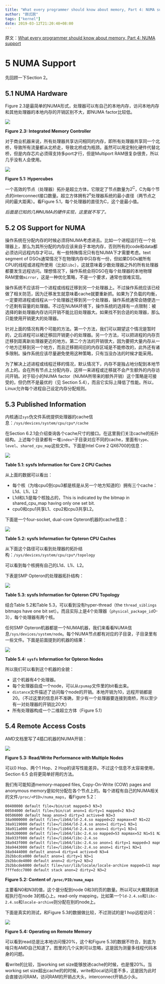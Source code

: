 ```yaml
---
title: "What every programmer should know about memory, Part 4: NUMA support"
author: "颇忒脱"
tags: ["kernel"]
date: 2019-03-12T21:20:48+08:00
---
```


<!--more-->

原文：[What every programmer should know about memory, Part 4: NUMA support][origin]

# 5 NUMA Support

先回顾一下Section 2。

## 5.1 NUMA Hardware

Figure 2.3是最简单的NUMA形式，处理器可以有自己的本地内存，访问本地内存和其他处理器的本地内存的开销区别不大，即NUMA factor比较低。

![](https://static.lwn.net/images/cpumemory/cpumemory.6.png)

**Figure 2.3: Integrated Memory Controller**

对于商业机器来说，所有处理器共享访问相同的内存，即所有处理器共享同一个北桥，导致所有流量都从北桥走，导致北桥成为瓶颈。虽然可以用定制化硬件代替北桥，但是内存芯片必须得支持多port才行，但是Multiport RAM很复杂很贵，所以几乎没有人会使用。


![](https://static.lwn.net/images/cpumemory/cpumemory.20.png)

**Figure 5.1: Hypercubes**

一个高效的节点（处理器）拓扑是超立方体，它限定了节点数量为2<sup>C</sup>，C为每个节点的interconnect接口数量。超立方体拥有2<sup>n</sup>处理器系统的最小直径（两节点之间的最大距离）。看Figure 5.1，每个处理器的直径为C，这个是最小值。

*后面是已知的几种NUMA的硬件实现，这里就不写了。*

## 5.2 OS Support for NUMA

操作系统在分配内存的时候必须将NUMA考虑进去。比如一个进程运行在一个处理器上，那么为其所分配的内存应该来自于本地内存，否则所有的code和data都必须访问远程内存才可以。有一些特殊情况只有在NUMA下才需要考虑。text segment of DSOs通常情况下在物理内存中只存有一份，但如果DSOs被所有CPU的线程或进程所使用（比如`libc`），这就意味着少数处理器之外的所有处理器都要发生远程访问。理想情况下，操作系统会将DSO在每个处理器的本地物理RAM里做`mirror`，这是一种优化策略，不是一个要求，通常也很难实现。

操作系统不应该将一个进程或线程迁移到另一个处理器上。不过操作系统应该已经做了相关防范，因为迁移发生就意味着cache就要重新抓。如果为了负载的均衡，一定要把进程或线程从一个处理器迁移到另一个处理器，操作系统通常会随便选一个还剩有容量的处理器。不过在NUMA环境下，操作系统的选择有一点限制：被选择的新处理器内存访问开销不能比旧处理器大。如果找不到合适的处理器，那么只能使用开销更大的处理器。

针对上面的情况有两个可能的方法。第一个方法，我们可以期望这个情况是暂时的，之后进程可以被迁移回开销更小的处理器。另一个方法，可以把进程的内存页迁移到距离新处理器更近的地方。第二个方法的开销很大，因为要把大量内存从一个地方迁移到另一个地方，而且迁移期间旧的内存区域是不能修改的，此外还有诸多限制。操作系统应该尽量避免使用这种策略，只有当没办法的时候才能采用。

为了解决上述进程或线程迁移的情况，默认情况下，内存不是独占地分配到本地节点上的。会在所有节点上分配内存，这样一来进程或迁移就不会产生额外的内存访问开销。对于较小的NUMA factor（NUMA所带来的额外开销）这个策略是可接受的，但仍然不是最优的（见 Section 5.4），而且它实际上降低了性能。所以，Linux允许每个进程自己设定内存分配规则。

## 5.3 Published Information

内核通过`sys`伪文件系统提供处理器的cache信息：`/sys/devices/system/cpu/cpu*/cache`

在Section 6.2.1会介绍查询各个cache尺寸的接口。在这里我们关注cache的拓扑结构。上述每个目录都有一堆`index*`子目录对应不同的cache，里面有`type`、`level`、`shared_cpu_map`这些文件。下面是Intel Core 2 QX6700的信息：

![](table-5.1.png)

**Table 5.1: sysfs Information for Core 2 CPU Caches**

从上面的数据可以看出：

* 每个核（为啥cpu0到cpu3都是核是从另一个地方知道的）拥有三个cache：L1d、L1i、L2
* L1d和L1i是每个核独占的，This is indicated by the bitmap in shared_cpu_map having only one set bit.
* cpu0和cpu1共享L1、cpu2和cpu3共享L2。

下面是一个four-socket, dual-core Opteron机器的cache信息：

![](table-5.2.png)

**Table 5.2: sysfs Information for Opteron CPU Caches**

从下面这个路径可以看到处理器的拓扑结构：`/sys/devices/system/cpu/cpu*/topology`

可以看到每个核拥有自己的L1d、L1i、L2。

下表是SMP Opteron的处理器拓扑结构：

![](table-5.3.png)

**Table 5.3: sysfs Information for Opteron CPU Topology**

结合Table 5.2和Table 5.3，可以看到没有hyper-thread（the `thread_siblings` bitmaps have one bit set）。而且实际上是4个处理器（`physical_package_id`0-3），每个处理器有两个核。

任何SMP Opteron机器都是一个NUMA机器，我们来看看NUMA信息`/sys/devices/system/node`。每个NUMA节点都有对应的子目录，子目录里有一些文件。下面是前面提到的机器的结果：

![](table-5.4.png)

**Table 5.4: `sysfs` Information for Opteron Nodes**

所以我们可以看到这个机器的全貌：

* 这个机器有4个处理器。
* 每个处理器自成一个node，可以从`cpumap`文件里的bit看出来。
* `distance`文件描述了访问每个node的开销。本地开销为10，远程开销都是20。（不过这里的信息并不准确，至少有一个处理器要连接到南桥，所以至少有一对处理器的开销比20大）
* 所有处理器构成一个二维超立方体（Figure 5.1）

## 5.4 Remote Access Costs

AMD文档里写了4插口机器的NUMA开销：

![](https://static.lwn.net/images/cpumemory/cpumemory.49.png)

**Figure 5.3: Read/Write Performance with Multiple Nodes**

可以0 Hop、两个1 Hop、2 Hop的读写性能差异。不过这个信息不太容易使用，Section 6.5 会将更简单好用的方法。

我们有可能知道memory-mapped files, Copy-On-Write (COW) pages and anonymous memory是如何分配在各个节点上的。每个进程有自己的NUMA相关的文件`/proc/<PID>/numa_maps`，看Figure 5.2：

```txt
00400000 default file=/bin/cat mapped=3 N3=3
00504000 default file=/bin/cat anon=1 dirty=1 mapped=2 N3=2
00506000 default heap anon=3 dirty=3 active=0 N3=3
38a9000000 default file=/lib64/ld-2.4.so mapped=22 mapmax=47 N1=22
38a9119000 default file=/lib64/ld-2.4.so anon=1 dirty=1 N3=1
38a911a000 default file=/lib64/ld-2.4.so anon=1 dirty=1 N3=1
38a9200000 default file=/lib64/libc-2.4.so mapped=53 mapmax=52 N1=51 N2=2
38a933f000 default file=/lib64/libc-2.4.so
38a943f000 default file=/lib64/libc-2.4.so anon=1 dirty=1 mapped=3 mapmax=32 N1=2 N3=1
38a9443000 default file=/lib64/libc-2.4.so anon=1 dirty=1 N3=1
38a9444000 default anon=4 dirty=4 active=0 N3=4
2b2bbcdce000 default anon=1 dirty=1 N3=1
2b2bbcde4000 default anon=2 dirty=2 N3=2
2b2bbcde6000 default file=/usr/lib/locale/locale-archive mapped=11 mapmax=8 N0=11
7fffedcc7000 default stack anon=2 dirty=2 N3=2
```

**Figure 5.2: Content of `/proc/PID/numa_maps`**

主要看N0和N3的值，这个是分配到node 0和3的页的数量。所以可以大概猜到进程执行在node 3的核心上。read-only mapping，比如第一个`ld-2.4.so`和`libc-2.4.so`和`locale-archive`则分配在别的node上。

下面是真实的测试，和Figure 5.3的数据做比较，不过测试的是1 hop远程访问：

![](https://static.lwn.net/images/cpumemory/cpumemory.66.png)

**Figure 5.4: Operating on Remote Memory**

可以看到read总是比本地访问慢20%，这个和Figure 5.3的数据不符合，到底为啥只有AMD自己知道了。图里的几个尖刺可以忽略，这是因为测量多线程代码本身的问题。

看write的比较，当working set size能够放进cache的时候，也是慢20%。当working set size超出cache的的时候，write和local访问差不多，这是因为此时会直接访问RAM，访问RAM的开销占大头，interconnect开销占小头。

[origin]: https://lwn.net/Articles/254445/
